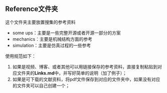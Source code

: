 ## Reference文件夹

这个文件夹主要放置搜集的参考资料

* some ups：主要是一些完整开源或者开源一部分的方案
* mechanics：主要是机械结构方面的参考
* simulation：主要是仿真过程的一些参考

使用规范如下：

1. 如果是视频、博客、或者其他可以用链接保存的参考资料，直接复制粘贴到对应文件夹的**Links.md**中，并写好简单的说明（加了例子）；
2. 如果是可下载的文献资料，将pdf文件保存到对应的文件夹中，如果没有对应的文件夹可以自己创建一个；
